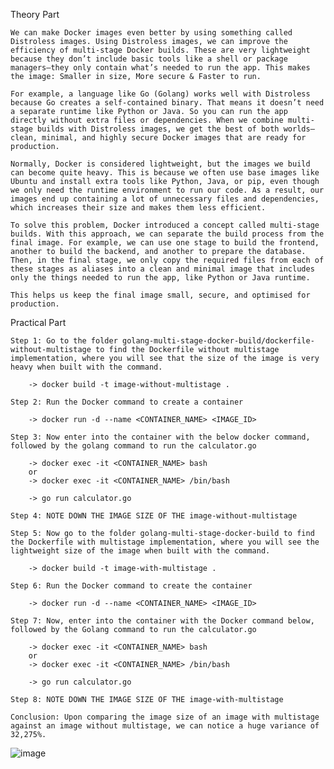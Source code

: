 Theory Part

	We can make Docker images even better by using something called Distroless images. Using Distroless images, we can improve the efficiency of multi-stage Docker builds. These are very lightweight because they don’t include basic tools like a shell or package managers—they only contain what’s needed to run the app. This makes the image: Smaller in size, More secure & Faster to run. 

	For example, a language like Go (Golang) works well with Distroless because Go creates a self-contained binary. That means it doesn’t need a separate runtime like Python or Java. So you can run the app directly without extra files or dependencies. When we combine multi-stage builds with Distroless images, we get the best of both worlds—clean, minimal, and highly secure Docker images that are ready for production.

	Normally, Docker is considered lightweight, but the images we build can become quite heavy. This is because we often use base images like Ubuntu and install extra tools like Python, Java, or pip, even though we only need the runtime environment to run our code. As a result, our images end up containing a lot of unnecessary files and dependencies, which increases their size and makes them less efficient.

	To solve this problem, Docker introduced a concept called multi-stage builds. With this approach, we can separate the build process from the final image. For example, we can use one stage to build the frontend, another to build the backend, and another to prepare the database. Then, in the final stage, we only copy the required files from each of these stages as aliases into a clean and minimal image that includes only the things needed to run the app, like Python or Java runtime.

	This helps us keep the final image small, secure, and optimised for production.

Practical Part

	Step 1: Go to the folder golang-multi-stage-docker-build/dockerfile-without-multistage to find the Dockerfile without multistage implementation, where you will see that the size of the image is very heavy when built with the command.
	
		-> docker build -t image-without-multistage .

	Step 2: Run the Docker command to create a container

		-> docker run -d --name <CONTAINER_NAME> <IMAGE_ID>

	Step 3: Now enter into the container with the below docker command, followed by the golang command to run the calculator.go

		-> docker exec -it <CONTAINER_NAME> bash
		or
		-> docker exec -it <CONTAINER_NAME> /bin/bash
	
		-> go run calculator.go
	
	Step 4: NOTE DOWN THE IMAGE SIZE OF THE image-without-multistage

	Step 5: Now go to the folder golang-multi-stage-docker-build to find the Dockerfile with multistage implementation, where you will see the lightweight size of the image when built with the command.

		-> docker build -t image-with-multistage .
	
	Step 6: Run the Docker command to create the container

		-> docker run -d --name <CONTAINER_NAME> <IMAGE_ID>
	
	Step 7: Now, enter into the container with the Docker command below, followed by the Golang command to run the calculator.go

		-> docker exec -it <CONTAINER_NAME> bash
		or
		-> docker exec -it <CONTAINER_NAME> /bin/bash
	
		-> go run calculator.go
	
	Step 8: NOTE DOWN THE IMAGE SIZE OF THE image-with-multistage

	Conclusion: Upon comparing the image size of an image with multistage against an image without multistage, we can notice a huge variance of 32,275%.

![image](https://github.com/user-attachments/assets/af6c5648-b79d-41ee-a8e9-8aa537abd7ec)


